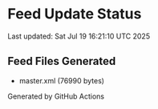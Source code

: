 # Feed Update Status
Last updated: Sat Jul 19 16:21:10 UTC 2025

## Feed Files Generated
- master.xml (76990 bytes)

Generated by GitHub Actions
